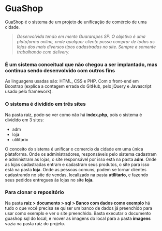 # GuaShop
GuaShop é o sistema de um projeto de unificação de comércio de uma cidade.

> _Desenvolvida tendo em mente Guararapes SP.
> O objetivo é uma plataforma online, onde qualquer cliente possa comprar de todas as lojas dos mais diversos tipos cadastradas no site.
> Sempre e somente trabalhando com delivery._

### É um sistema conceitual que não chegou a ser implantado, mas continua sendo desenvolvido com outros fins
    
As linguagens usadas são: HTML, CSS e PHP.
Com o front-end em Boostrap (explica a contagem errada do GitHub, pelo jQuery e Javascript usado pelo framework).

### O sistema é dividido em três sites

Na pasta raiz, pode-se ver como não há __index.php__, pois o sistema é dividido em 3 sites:

* adm
* loja
* utilitario

O conceito do sistema é unificar o comercio da cidade em uma única plataforma.
Onde os administradores, responsáveis pelo sistema cadastram e administram as lojas, o site responsável por isso está na pasta __adm__.
Onde as lojas cadastradas entram e cadastram seus produtos, o site para isso está na pasta __loja__.
Onde as pessoas comuns, podem se tornar clientes cadastrando no site de vendas, localizado na pasta __utilitario__, e fazendo seus pedidos entregues às lojas no site __loja__.

### Para clonar o repositório

Na pasta __raiz > documento > sql > Banco com dados como exemplo__ há tudo o que você precisa se quiser um banco de dados já preenchido para usar como exemplo e ver o site preenchido.
Basta executar o documento guashop.sql do local, e mover as imagens do local para a pasta __imagens__ vazia na pasta raiz do projeto.
